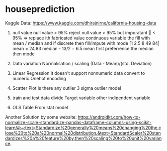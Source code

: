 # houseprediction
Kaggle Data: https://www.kaggle.com/dhirajnirne/california-housing-data

1. null value
null value > 95% reject
null value > 95% but imporatant || < 95% =>  replace ith fabricated value
continuous variable the fill with mean / median and if discrete then fill/impute with mode
[1 2 5 8 49 84]
mean = 24.83
median - 13/2 = 6.5
mean first preferrence the median then mode
2. Data variation
Normalisation / scaling
(Data - Mean)/(std. Deviation)
3. Linear Regression
it doesn't support nonnumeric data
convert to numeric
Onehot encoding

4. Scatter Plot
Is there any outlier
3 sigma outlier model

5. train and test data divide
Target variable
other indipendent variable
 
6. OLS Table
From stat model

Another Solution by some website: https://androidkt.com/how-to-normalize-scale-standardize-pandas-dataframe-columns-using-scikit-learn/#:~:text=Standardize%20generally%20means%20changing%20the,close%20to%20a%20normal%20distribution.&text=StandardScaler%20standardizes%20a%20feature%20by,then%20scaling%20to%20unit%20variance.

